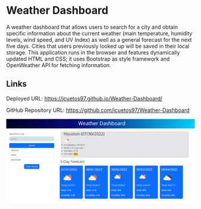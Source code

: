 # Weather Dashboard
 
A weather dashboard that allows users to search for a city and obtain specific information about the current weather (main temperature, humidity levels, wind speed, and UV Index) as well as a general forecast for the next five days. Cities that users previously looked up will be saved in their local storage. This application runs in the browser and features dynamically updated HTML and CSS; it uses Bootstrap as style framework and OpenWeather API for fetching information.

## Links 

Deployed URL: https://jcuetos97.github.io/Weather-Dashboard/

GitHub Repository URL: https://github.com/jcuetos97/Weather-Dashboard

<p>
    <img src="./assets/images/SS.png" alt="Website Demo">
</p>

